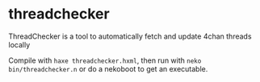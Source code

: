 threadchecker
=============

ThreadChecker is a tool to automatically fetch and update 4chan threads locally

Compile with `haxe threadchecker.hxml`, then run with `neko bin/threadchecker.n` or do a nekoboot to get an executable.
